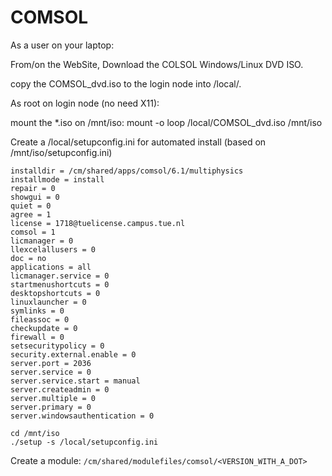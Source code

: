 # COMSOL

As a user on your laptop:

From/on the WebSite, Download the COLSOL <VERSION> Windows/Linux DVD ISO.

copy the COMSOL<VERSION>_dvd.iso to the login node into /local/.

As root on login node (no need X11):

mount the *.iso on /mnt/iso: mount -o loop /local/COMSOL<VERSION>_dvd.iso /mnt/iso

Create a /local/setupconfig.ini for automated install (based on /mnt/iso/setupconfig.ini)

```{ .ini }
installdir = /cm/shared/apps/comsol/6.1/multiphysics
installmode = install
repair = 0
showgui = 0
quiet = 0
agree = 1
license = 1718@tuelicense.campus.tue.nl
comsol = 1
licmanager = 0
llexcelallusers = 0
doc = no
applications = all
licmanager.service = 0
startmenushortcuts = 0
desktopshortcuts = 0
linuxlauncher = 0
symlinks = 0
fileassoc = 0
checkupdate = 0
firewall = 0
setsecuritypolicy = 0
security.external.enable = 0
server.port = 2036
server.service = 0
server.service.start = manual
server.createadmin = 0
server.multiple = 0
server.primary = 0
server.windowsauthentication = 0
```

```shell
cd /mnt/iso
./setup -s /local/setupconfig.ini
```

Create a module: `/cm/shared/modulefiles/comsol/<VERSION_WITH_A_DOT>`